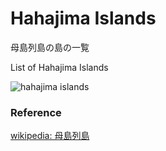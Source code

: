 Hahajima Islands 
===============

母島列島の島の一覧

List of Hahajima Islands 


![hahajima islands]()

### Reference

[wikipedia: 母島列島](https://ja.wikipedia.org/wiki/%E6%AF%8D%E5%B3%B6%E5%88%97%E5%B3%B6)
